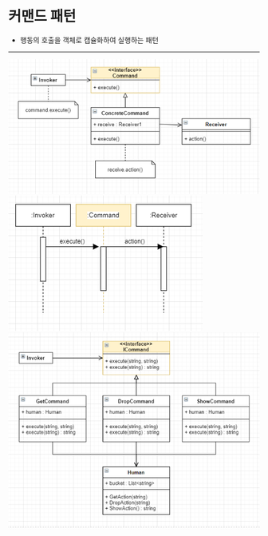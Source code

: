 # 커맨드 패턴
+ 행동의 호출을 객체로 캡슐화하여 실행하는 패턴
***
![커맨드 패턴 UML](./Images/commandPattern_UML.PNG)
![커맨드 시퀀스 패턴 UML](./Images/commandPattern_Sequence_UML.PNG)
![커맨드 패턴 예제 UML](./Images/commandPattern_UML_ex.PNG)
